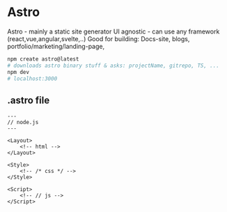 # Astro

Astro - mainly a static site generator
UI agnostic - can use any framework (react,vue,angular,svelte,..)
Good for building: Docs-site, blogs, portfolio/marketing/landing-page,

```sh
npm create astro@latest
# downloads astro binary stuff & asks: projectName, gitrepo, TS, ...
npm dev
# localhost:3000
```

## .astro file

```astro
---
// node.js
---

<Layout>
    <!-- html -->
</Layout>

<Style>
    <!-- /* css */ -->
</Style>

<Script>
    <!-- // js -->
</Script>
```
